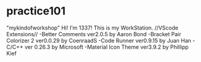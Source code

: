 # practice101
"mykindofworkshop"
Hi! I'm 1337! This is my WorkStation.
//VScode Extensions//
-Better Comments ver2.0.5 by Aaron Bond
-Bracket Pair Colorizer 2 ver0.0.29 by CoenraadS
-Code Runner ver0.9.15 by Juan Han
-C/C++ ver 0.26.3 by Microsoft 
-Material Icon Theme ver3.9.2 by Phillipp Kief

